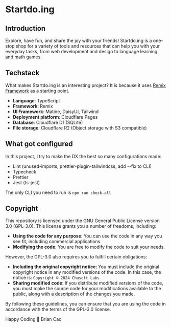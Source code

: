# Startdo.ing

## Introduction

Explore, have fun, and share the joy with your friends! Startdo.ing is a one-stop shop for a variety of tools and resources that can help you with your everyday tasks, from web development and design to language learning and math games.

## Techstack

What makes Startdo.ing is an interesting project? It is because it uses [Remix Framework](https://remix.run/) as a starting point.

- **Language**: TypeScript
- **Framework**: Remix
- **UI Framework**: Matine, DaisyUI, Tailwind
- **Deployment platform**: Cloudflare Pages
- **Database**: Cloudflare D1 (SQLite)
- **File storage**: Cloudflare R2 (Object storage with S3 compatible)

## What got configured

In this project, I try to make the DX the best so many configurations made:

- Lint (unused-imports, prettier-plugin-tailwindcss, add --fix to CLI)
- Typecheck
- Prettier
- Jest (ts-jest)

The only CLI you need to run is `npm run check-all`

## Copyright

This repository is licensed under the GNU General Public License version 3.0 (GPL-3.0). This license grants you a number of freedoms, including:

- **Using the code for any purpose**: You can use the code in any way you see fit, including commercial applications.
- **Modifying the code**: You are free to modify the code to suit your needs.

However, the GPL-3.0 also requires you to fulfill certain obligations:

- **Including the original copyright notice**: You must include the original copyright notice in any modified versions of the code. In this case, the notice is: `Copyright © 2024 Chasoft Labs`
- **Sharing modified code**: If you distribute modified versions of the code, you must make the source code for your modifications available to the public, along with a description of the changes you made.

By following these guidelines, you can ensure that you are using the code in accordance with the terms of the GPL-3.0 license.

Happy Coding 💖 Brian Cao
